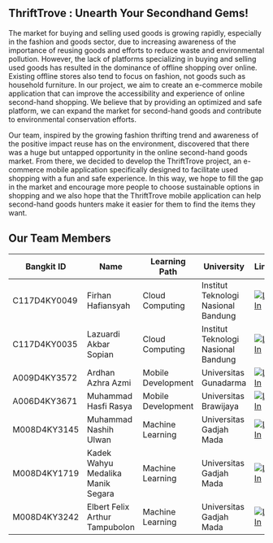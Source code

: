 ## ThriftTrove : Unearth Your Secondhand Gems!

The market for buying and selling used goods is growing rapidly, especially in the fashion and goods sector, due to increasing awareness of the importance of reusing goods and efforts to reduce waste and environmental pollution. However, the lack of platforms specializing in buying and selling used goods has resulted in the dominance of offline shopping over online. Existing offline stores also tend to focus on fashion, not goods such as household furniture. In our project, we aim to create an e-commerce mobile application that can improve the accessibility and experience of online second-hand shopping. We believe that by providing an optimized and safe platform, we can expand the market for second-hand goods and contribute to environmental conservation efforts.

Our team, inspired by the growing fashion thrifting trend and awareness of the positive impact reuse has on the environment, discovered that there was a huge but untapped opportunity in the online second-hand goods market. From there, we decided to develop the ThriftTrove project, an e-commerce mobile application specifically designed to facilitate used shopping with a fun and safe experience. In this way, we hope to fill the gap in the market and encourage more people to choose sustainable options in shopping and we also hope that the ThriftTrove mobile application can help second-hand goods hunters make it easier for them to find the items they want.

## Our Team Members

| Bangkit ID    | Name                                  | Learning Path       | University                              | LinkedIn                                                                                           |
|---------------|---------------------------------------|---------------------|-----------------------------------------|----------------------------------------------------------------------------------------------------|
| C117D4KY0049  | Firhan Hafiansyah                     | Cloud Computing     | Institut Teknologi Nasional Bandung     | [![LinkedIn](https://img.shields.io/badge/-LinkedIn-blue?style=flat&logo=Linkedin&logoColor=white)](https://www.linkedin.com/in/firhan-hafiansyah-693105299/)              |
| C117D4KY0035  | Lazuardi Akbar Sopian                 | Cloud Computing     | Institut Teknologi Nasional Bandung     | [![LinkedIn](https://img.shields.io/badge/-LinkedIn-blue?style=flat&logo=Linkedin&logoColor=white)](https://www.linkedin.com/in/lazuardi-akbar-sopian)          |
| A009D4KY3572  | Ardhan Azhra Azmi                     | Mobile Development  | Universitas Gunadarma                   | [![LinkedIn](https://img.shields.io/badge/-LinkedIn-blue?style=flat&logo=Linkedin&logoColor=white)]([https://www.linkedin.com/in/ardhan-azhra-azmi](https://www.linkedin.com/in/ardhan-azhra-azmi-a86b49203/))              |
| A006D4KY3671  | Muhammad Hasfi Rasya                  | Mobile Development  | Universitas Brawijaya                   | [![LinkedIn](https://img.shields.io/badge/-LinkedIn-blue?style=flat&logo=Linkedin&logoColor=white)](http://www.linkedin.com/in/hasfirasya)           |
| M008D4KY3145  | Muhammad Nashih Ulwan                 | Machine Learning    | Universitas Gadjah Mada                 | [![LinkedIn](https://img.shields.io/badge/-LinkedIn-blue?style=flat&logo=Linkedin&logoColor=white)](https://www.linkedin.com/in/muhammad-nashih-ulwan)           |
| M008D4KY1719  | Kadek Wahyu Medalika Manik Segara     | Machine Learning    | Universitas Gadjah Mada                 | [![LinkedIn](https://img.shields.io/badge/-LinkedIn-blue?style=flat&logo=Linkedin&logoColor=white)](https://www.linkedin.com/in/kadek-wahyu-medalika-manik-segara) |
| M008D4KY3242  | Elbert Felix Arthur Tampubolon        | Machine Learning    | Universitas Gadjah Mada                 | [![LinkedIn](https://img.shields.io/badge/-LinkedIn-blue?style=flat&logo=Linkedin&logoColor=white)](https://www.linkedin.com/in/elbert-felix-arthur-tampubolon)  |

